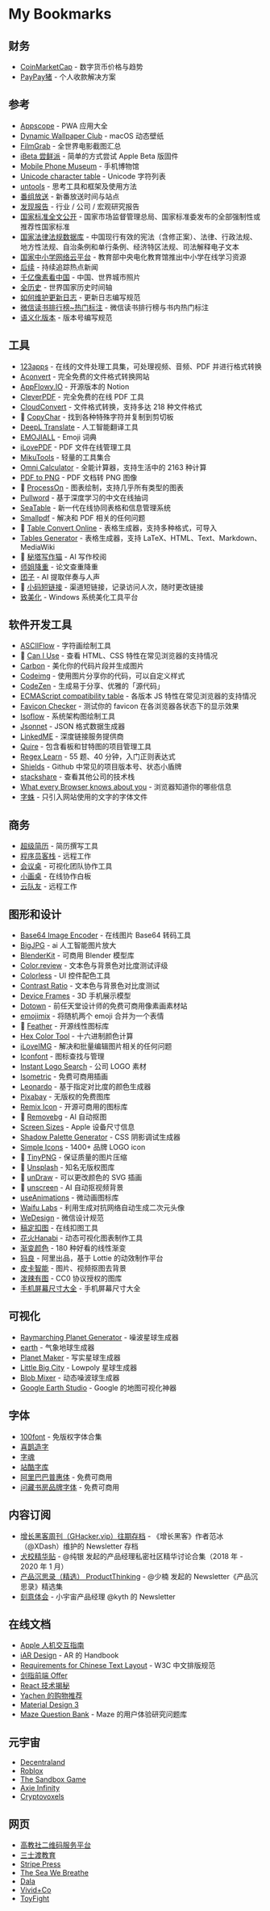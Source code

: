 # My Bookmarks
## 财务
- [CoinMarketCap](https://coinmarketcap.com) - 数字货币价格与趋势
- [PayPay猪](https://paypayzhu.com) - 个人收款解决方案

## 参考
- [Appscope](https://appsco.pe/) - PWA 应用大全
- [Dynamic Wallpaper Club](https://dynamicwallpaper.club/) - macOS 动态壁纸
- [FilmGrab](https://film-grab.com/) - 全世界电影截图汇总
- [iBeta 尝鲜派](https://ibeta.me/) - 简单的方式尝试 Apple Beta 版固件
- [Mobile Phone Museum](https://www.mobilephonemuseum.com/) - 手机博物馆
- [Unicode character table](https://unicode-table.com/en/) - Unicode 字符列表
- [untools](https://untools.co/) - 思考工具和框架及使用方法
- [番组放送](https://bgmlist.com/) - 新番放送时间与站点
- [发现报告](https://www.fxbaogao.com/) - 行业 / 公司 / 宏观研究报告
- [国家标准全文公开](http://openstd.samr.gov.cn/) - 国家市场监督管理总局、国家标准委发布的全部强制性或推荐性国家标准
- [国家法律法规数据库](https://flk.npc.gov.cn/) - 中国现行有效的宪法（含修正案）、法律、行政法规、地方性法规、自治条例和单行条例、经济特区法规、司法解释电子文本
- [国家中小学网络云平台](https://ykt.eduyun.cn/) - 教育部中央电化教育馆推出中小学在线学习资源
- [后续](https://houxu.app/) - 持续追踪热点新闻
- [千亿像素看中国](http://pf.bigpixel.cn/zh-CN.html) - 中国、世界城市照片
- [全历史](https://www.allhistory.com/) - 世界国家历史时间轴
- [如何维护更新日志](https://keepachangelog.com/zh-CN/) - 更新日志编写规范
- [微信读书排行榜~热门标注](http://klib.me/weread/hot/all.html) - 微信读书排行榜与书内热门标注
- [语义化版本](https://semver.org/lang/zh-CN/) -  版本号编写规范

## 工具
- [123apps](https://123apps.com/) - 在线的文件处理工具集，可处理视频、音频、PDF 并进行格式转换
- [Aconvert](https://www.aconvert.com/cn/) - 完全免费的文件格式转换网站
- [AppFlowy.IO](https://www.appflowy.io/) - 开源版本的 Notion
- [CleverPDF](https://www.cleverpdf.com/cn) - 完全免费的在线 PDF 工具
- [CloudConvert](https://cloudconvert.com) - 文件格式转换，支持多达 218 种文件格式
- 💖 [CopyChar](http://copychar.cc/popular) - 找到各种特殊字符并复制到剪切板
- [DeepL Translate](https://www.deepl.com/) - 人工智能翻译工具
- [EMOJIALL](https://www.emojiall.com/zh-hans) - Emoji 词典
- [iLovePDF](https://www.ilovepdf.com/zh_cn) - PDF 文件在线管理工具
- [MikuTools](https://miku.tools/) - 轻量的工具集合
- [Omni Calculator](https://www.omnicalculator.com/) - 全能计算器，支持生活中的 2163 种计算
- [PDF to PNG](https://pdf2png.com/zh/) - PDF 文档转 PNG 图像
- 💖 [ProcessOn](https://www.processon.com/) - 图表绘制，支持几乎所有类型的图表
- [Pullword](http://www.pullword.com/) - 基于深度学习的中文在线抽词
- [SeaTable](https://seatable.cn/) - 新一代在线协同表格和信息管理系统
- [Smallpdf](https://smallpdf.com/cn) - 解决和 PDF 相关的任何问题
- 💖 [Table Convert Online](https://tableconvert.com/) - 表格生成器，支持多种格式，可导入
- [Tables Generator](https://www.tablesgenerator.com) - 表格生成器，支持 LaTeX、HTML、Text、Markdown、MediaWiki
- 💖 [秘塔写作猫](https://xiezuocat.com/) - AI 写作校阅
- [师姐降重](https://sj.biee.net/) - 论文查重降重
- [团子](https://dango.ai/) - AI 提取伴奏与人声
- 💖 [小码短链接](https://xiaomark.com/) - 渠道短链接，记录访问人次，随时更改链接
- [致美化](https://zhutix.com/) - Windows 系统美化工具平台

## 软件开发工具
- [ASCIIFlow](http://asciiflow.com/) - 字符画绘制工具
- 💖 [Can I Use](https://caniuse.com/) - 查看 HTML、CSS 特性在常见浏览器的支持情况
- [Carbon](https://carbon.now.sh) - 美化你的代码片段并生成图片
- [Codeimg](https://codeimg.io/) - 使用图片分享你的代码，可以自定义样式
- [CodeZen](http://codezen.rishimohan.me/) - 生成易于分享、优雅的「源代码」
- [ECMAScript compatibility table](http://kangax.github.io/compat-table/es6/) - 各版本 JS 特性在常见浏览器的支持情况
- [Favicon Checker](http://www.colinkeany.com/favicon-checker/) - 测试你的 favicon 在各浏览器各状态下的显示效果
- [Isoflow](https://isoflow.io/) - 系统架构图绘制工具
- [Jsonnet](https://jsonnet.org/) - JSON 格式数据生成器
- [LinkedME](https://www.linkedme.cc/index.html) - 深度链接服务提供商
- [Quire](https://quire.io/) - 包含看板和甘特图的项目管理工具
- [Regex Learn](https://regexlearn.com/zh-cn) - 55 题、40 分钟，入门正则表达式
- [Shields](https://shields.io/) - Github 中常见的项目版本号、状态小盾牌
- [stackshare](https://stackshare.io/) - 查看其他公司的技术栈
- [What every Browser knows about you](http://webkay.robinlinus.com/) - 浏览器知道你的哪些信息
- [字蛛](http://font-spider.org/) - 只引入网站使用的文字的字体文件

## 商务
- [超级简历](https://www.wondercv.com/) - 简历撰写工具
- [程序员客栈](https://www.proginn.com/) - 远程工作
- [会议桌](https://www.huiyizhuo.com/) - 可视化团队协作工具
- [小画桌](https://xiaohuazhuo.com/) - 在线协作白板
- [云队友](https://nework360.com/) - 远程工作

## 图形和设计
- [Base64 Image Encoder](https://www.base64-image.de/) - 在线图片 Base64 转码工具
- [BigJPG](http://bigjpg.com/zh) - ai 人工智能图片放大
- [BlenderKit](https://www.blenderkit.com/) - 可商用 Blender 模型库
- [Color.review](https://color.review/) - 文本色与背景色对比度测试评级
- [Colorless](https://colorless.app/) - UI 控件配色工具
- [Contrast Ratio](https://contrast-ratio.com/) - 文本色与背景色对比度测试
- [Device Frames](https://deviceframes.com/) - 3D 手机展示模型
- [Dotown](https://dotown.maeda-design-room.net/) - 前任天堂设计师的免费可商用像素画素材站
- [emojimix](https://tikolu.net/emojimix) - 将随机两个 emoji 合并为一个表情
- 💖 [Feather](https://feathericons.com/) - 开源线性图标库
- [Hex Color Tool](https://www.cssfontstack.com/oldsites/hexcolortool/) - 十六进制颜色计算
- [iLoveIMG](https://www.iloveimg.com/zh-cn) - 解决和批量编辑图片相关的任何问题
- [Iconfont](http://www.iconfont.cn/) - 图标查找与管理
- [Instant Logo Search](http://instantlogosearch.com) - 公司 LOGO 素材
- [Isometric](https://isometric.online/) - 免费可商用插画
- [Leonardo](https://leonardocolor.io/) - 基于指定对比度的颜色生成器
- [Pixabay](https://pixabay.com/) - 无版权的免费图库
- [Remix Icon](https://remixicon.com/) - 开源可商用的图标库
- 💖 [Removebg](https://www.remove.bg/) - AI 自动抠图
- [Screen Sizes](https://www.screensizes.app/) - Apple 设备尺寸信息
- [Shadow Palette Generator](https://www.joshwcomeau.com/shadow-palette/) - CSS 阴影调试生成器
- [Simple Icons](http://simpleicons.org/) - 1400+ 品牌 LOGO icon
- 💖 [TinyPNG](https://tinypng.com/) - 保证质量的图片压缩
- 💖 [Unsplash](https://unsplash.com/) - 知名无版权图库
- 💖 [unDraw](http://undraw.co/illustrations) - 可以更改颜色的 SVG 插画
- 💖 [unscreen](https://www.unscreen.com/) - AI 自动抠视频背景
- [useAnimations](https://useanimations.com/) - 微动画图标库
- [Waifu Labs](https://waifulabs.com/) - 利用生成对抗网络自动生成二次元头像
- [WeDesign](https://wechat.design/) - 微信设计规范
- [稿定扣图](https://www.gaoding.com/koutu) - 在线扣图工具
- [花火Hanabi](https://hanabi.data-viz.cn/) - 动态可视化图表制作工具
- [渐变颜色](http://color.oulu.me/) - 180 种好看的线性渐变
- [犸良](https://design.alipay.com/emotion) - 阿里出品，基于 Lottie 的动效制作平台
- [皮卡智能](http://www.picup.shop/) - 图片、视频抠图去背景
- [泼辣有图](http://www.polayoutu.com/collections) - CC0 协议授权的图库
- [手机屏幕尺寸大全](https://uiiiuiii.com/screen/index.htm) - 手机屏幕尺寸大全

## 可视化
- [Raymarching Planet Generator](https://shader-experiments.vercel.app/PlanetGenerator) - 噪波星球生成器
- [earth](https://earth.nullschool.net/) - 气象地球生成器
- [Planet Maker](http://planetmaker.apoapsys.com/) - 写实星球生成器
- [Little Big City](https://pissang.github.io/little-big-city/) - Lowpoly 星球生成器
- [Blob Mixer](https://blobmixer.14islands.com/) - 动态噪波球生成器
- [Google Earth Studio](https://www.google.com/earth/studio/) - Google 的地图可视化神器

## 字体
- [100font](https://www.100font.com/) - 免版权字体合集
- [喜鹊造字](https://shop110631460.taobao.com/)
- [字魂](https://izihun.com/)
- [站酷字库](https://www.zcool.com.cn/special/zcoolfonts/)
- [阿里巴巴普惠体](https://ics.alibaba.com/font/alibaba-sans) - 免费可商用
- [问藏书房品牌字体](http://www.wencang.com/font.jsp) - 免费可商用

## 内容订阅
- [增长黑客周刊（GHacker.vip）往期存档](https://www.notion.so/GHacker-vip-ac21e4002f0b466f9e67610ca2845b68) - 《增长黑客》作者范冰（@XDash）维护的 Newsletter 存档
- [犬校精华贴](https://www.notion.so/2018-20-00d2afab8bbe4a4bbdb9811f884ba1da) - @纯银 发起的产品经理私密社区精华讨论合集（2018 年 - 2020 年 1 月）
- [产品沉思录（精选） ProductThinking](https://www.notion.so/ProductThinking-a601a12335044f349a22caf57f274c27) - @少楠 发起的 Newsletter《产品沉思录》精选集
- [刻意体会](https://kyth.hedwig.pub/) - 小宇宙产品经理 @kyth 的 Newsletter

## 在线文档
- [Apple 人机交互指南](https://developer.apple.com/design/human-interface-guidelines/)
- [iAR Design](http://iar.design/) - AR 的 Handbook
- [Requirements for Chinese Text Layout](https://www.w3.org/TR/clreq/) - W3C 中文排版规范
- [剑指前端 Offer](http://febook.hzfe.org/awesome-interview)
- [React 技术揭秘](https://react.iamkasong.com/)
- [Yachen 的购物推荐](https://www.notion.so/Yachen-03d59139b57942f1bb4c090a68f28e88)
- [Material Design 3](https://m3.material.io/)
- [Maze Question Bank](https://mazedesign.notion.site/461e7de3f3ed4e25835d88f701fbf7c0?v=8e36ee3a7b224dcabf42ddf5484ed90a) - Maze 的用户体验研究问题库

## 元宇宙
- [Decentraland](https://decentraland.org/)
- [Roblox](https://www.roblox.com/)
- [The Sandbox Game](https://www.sandbox.game/)
- [Axie Infinity](https://axieinfinity.com/)
- [Cryptovoxels](https://www.cryptovoxels.com/)

## 网页
- [高教社二维码服务平台](https://2d.hep.com.cn/)
- [三士渡教育](https://stoooges.com/web/)
- [Stripe Press](https://press.stripe.com/)
- [The Sea We Breathe](https://www.bluemarinefoundation.com/the-sea-we-breathe/)
- [Dala](https://dala.craftedbygc.com/)
- [Vivid+Co](https://vividand.co/)
- [ToyFight](https://toyfight.co/)
